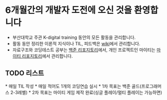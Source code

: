 # 6개월간의 개발자 도전에 오신 것을 환영합니다
* 부산대학교 주관 K-digital training 동안의 모든 활동을 관리합니다.
* 활동 동안 정리한 이론적 지식이나 TIL, 피드백은 [wiki](https://github.com/bluelessman/K-digital-project/wiki/%EA%B0%9C%EB%B0%9C%EC%9E%90-%EB%8F%84%EC%A0%84-%ED%94%84%EB%A1%9C%EC%A0%9D%ED%8A%B8)에서 관리합니다.
* 자료구조와 코딩테스트 공부는 [백준 리포지토리](https://github.com/bluelessman/Practice-Baekjoon)에서, 개인 프로젝트인 마이티는 [마이티 리포지토리](https://github.com/bluelessman/Mighty)에서 관리합니다.

<h2>TODO 리스트</h2>
* 매일 TIL 작성
* 매일 적어도 1개의 코딩연습 실시
* 1차 목표는 백준 골드(프로그래머스 2-3레벨)
* 2차 목표는 마이티 게임 제작 완료(싱글 플레이/멀티 플레이는 가능하면)

